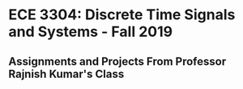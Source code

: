 # ECE 3304: Discrete Time Signals and Systems - Fall 2019

## Assignments and Projects From Professor Rajnish Kumar's Class

